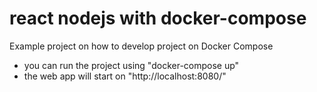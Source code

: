 # react nodejs with docker-compose

Example project on how to develop project on Docker Compose

- you can run the project using "docker-compose up"
- the web app will start on "http://localhost:8080/"
